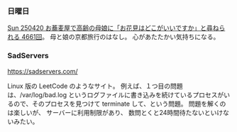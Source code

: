 ### 日曜日

[Sun 250420 お蕎麦屋で高齢の母娘に「お花見はどこがいいですか」と尋ねられる 4661回](https://ameblo.jp/imai-hiroshi/entry-12895499833.html)。
母と娘の京都旅行のはなし。
心があたたかい気持ちになる。

### SadServers

https://sadservers.com/

Linux 版の LeetCode のようなサイト。
例えば、１つ目の問題は、/var/log/bad.log というログファイルに書き込みを続けているプロセスがいるので、そのプロセスを見つけて terminate して、という問題。
問題を解くのは楽しいが、
サーバーに利用制限があり、
数問とくと24時間待たないといけないみたい。
